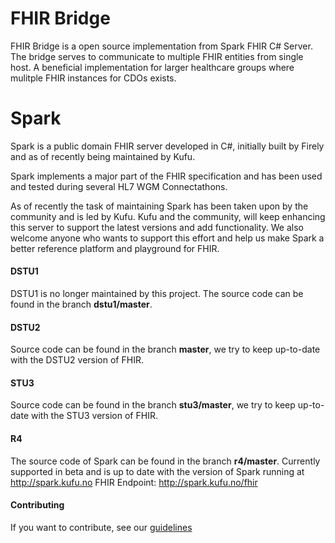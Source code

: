 FHIR Bridge
============

FHIR Bridge is a open source implementation from Spark FHIR C# Server. The bridge serves to communicate to multiple FHIR entities from single host. A beneficial implementation for larger healthcare groups where mulitple FHIR instances for CDOs exists.

Spark
=====

Spark is a public domain FHIR server developed in C#, initially built by Firely and as of recently being
maintained by Kufu.

Spark implements a major part of the FHIR specification and has been used and tested during several
HL7 WGM Connectathons.

As of recently the task of maintaining Spark has been taken upon by the community and is led by Kufu.
Kufu and the community, will keep enhancing this server to support the latest versions and add functionality.
We also welcome anyone who wants to support this effort and help us make Spark a better reference
platform and playground for FHIR.


#### DSTU1
DSTU1 is no longer maintained by this project. The source code can be found in the branch **dstu1/master**.

#### DSTU2
Source code can be found in the branch **master**, we try to keep up-to-date with the DSTU2 version of FHIR.

#### STU3
Source code can be found in the branch **stu3/master**, we try to keep up-to-date with the STU3 version of FHIR.

#### R4
The source code of Spark can be found in the branch **r4/master**. Currently supported in beta and is up to date 
with the version of Spark running at http://spark.kufu.no
FHIR Endpoint: http://spark.kufu.no/fhir

#### Contributing
If you want to contribute, see our [guidelines](https://github.com/furore-fhir/spark/wiki/Contributing)

